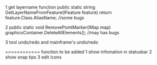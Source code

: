 1 get layername function
    public static string GetLayerNameFromFeature(IFeature feature)
    return feature.Class.AliasName; //some bugs

2 public static void RemovePointMarker(IMap map)
    graphicsContainer.DeleteAllElements(); //may has bugs

3 tool undo/redo and mainframe's undo/redo

============
function to be added
1 show infomation in statusbar 
2 show snap tips
3 edit icons

